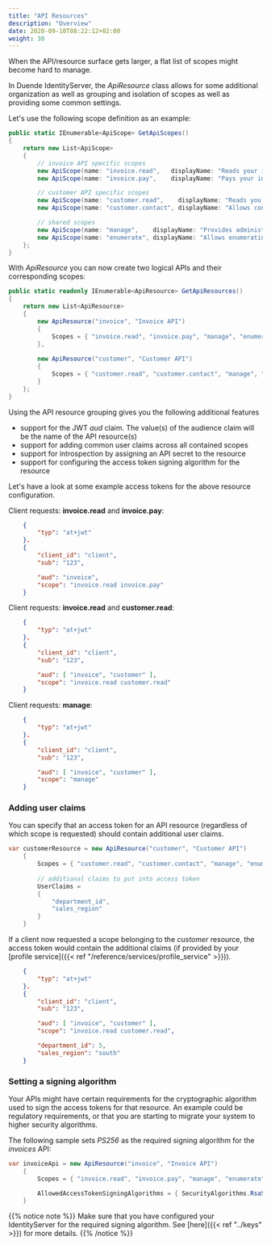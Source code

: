 ```yaml
---
title: "API Resources"
description: "Overview"
date: 2020-09-10T08:22:12+02:00
weight: 30
---
```


When the API/resource surface gets larger, a flat list of scopes might become hard to  manage.

In Duende IdentityServer, the *ApiResource* class allows for some additional organization as well as grouping and isolation of scopes as well as providing some common settings.

Let's use the following scope definition as an example:

```cs
public static IEnumerable<ApiScope> GetApiScopes()
{
    return new List<ApiScope>
    {
        // invoice API specific scopes
        new ApiScope(name: "invoice.read",   displayName: "Reads your invoices."),
        new ApiScope(name: "invoice.pay",    displayName: "Pays your invoices."),

        // customer API specific scopes
        new ApiScope(name: "customer.read",    displayName: "Reads you customers information."),
        new ApiScope(name: "customer.contact", displayName: "Allows contacting one of your customers."),

        // shared scopes
        new ApiScope(name: "manage",    displayName: "Provides administrative access.")
        new ApiScope(name: "enumerate", displayName: "Allows enumerating data.")
    };
}
```

With *ApiResource* you can now create two logical APIs and their corresponding scopes:

```cs
public static readonly IEnumerable<ApiResource> GetApiResources()
{ 
    return new List<ApiResource>
    {
        new ApiResource("invoice", "Invoice API")
        {
            Scopes = { "invoice.read", "invoice.pay", "manage", "enumerate" }
        },
        
        new ApiResource("customer", "Customer API")
        {
            Scopes = { "customer.read", "customer.contact", "manage", "enumerate" }
        }
    };
}
```

Using the API resource grouping gives you the following additional features

* support for the JWT *aud* claim. The value(s) of the audience claim will be the name of the API resource(s)
* support for adding common user claims across all contained scopes
* support for introspection by assigning an API secret to the resource
* support for configuring the access token signing algorithm for the resource

Let's have a look at some example access tokens for the above resource configuration.

Client requests: **invoice.read** and **invoice.pay**:

```json
    {
        "typ": "at+jwt"
    }.
    {
        "client_id": "client",
        "sub": "123",

        "aud": "invoice",
        "scope": "invoice.read invoice.pay"
    }
```

Client requests: **invoice.read** and **customer.read**:

```json
    {
        "typ": "at+jwt"
    }.
    {
        "client_id": "client",
        "sub": "123",

        "aud": [ "invoice", "customer" ],
        "scope": "invoice.read customer.read"
    }
```

Client requests: **manage**:

```json
    {
        "typ": "at+jwt"
    }.
    {
        "client_id": "client",
        "sub": "123",

        "aud": [ "invoice", "customer" ],
        "scope": "manage"
    }
```

### Adding user claims
You can specify that an access token for an API resource (regardless of which scope is requested) should contain additional user claims. 

```cs
var customerResource = new ApiResource("customer", "Customer API")
    {
        Scopes = { "customer.read", "customer.contact", "manage", "enumerate" },
        
        // additional claims to put into access token
        UserClaims =
        {
            "department_id",
            "sales_region"
        }
    }
```

If a client now requested a scope belonging to the *customer* resource, the access token would contain the additional claims (if provided by your [profile service]({{< ref "/reference/services/profile_service" >}})).

```json
    {
        "typ": "at+jwt"
    }.
    {
        "client_id": "client",
        "sub": "123",

        "aud": [ "invoice", "customer" ],
        "scope": "invoice.read customer.read",

        "department_id": 5,
        "sales_region": "south"
    }
```

### Setting a signing algorithm
Your APIs might have certain requirements for the cryptographic algorithm used to sign the access tokens for that resource.
An example could be regulatory requirements, or that you are starting to migrate your system to higher security algorithms.

The following sample sets *PS256* as the required signing algorithm for the *invoices* API:

```cs
var invoiceApi = new ApiResource("invoice", "Invoice API")
    {
        Scopes = { "invoice.read", "invoice.pay", "manage", "enumerate" },

        AllowedAccessTokenSigningAlgorithms = { SecurityAlgorithms.RsaSsaPssSha256 }
    }
```

{{% notice note %}}
Make sure that you have configured your IdentityServer for the required signing algorithm. See [here]({{< ref "../keys" >}}) for more details.
{{% /notice %}}
